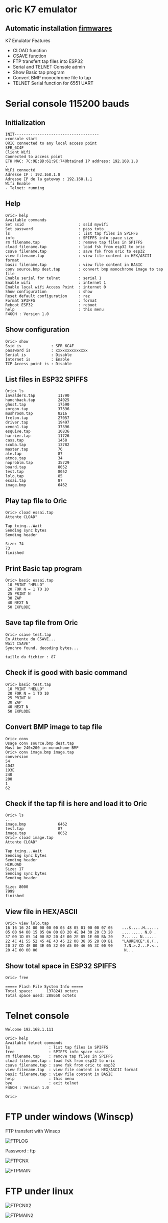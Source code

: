 # oric K7 emulator

## Automatic installation [firmwares](https://f4goh.github.io/oric/index.html) 

K7 Emulator Features
- CLOAD function
- CSAVE function
- FTP transfert tap files into ESP32
- Serial and TELNET Console admin
- Show Basic tap program
- Convert BMP monochrome file to tap
- TELNET Serial function for 6551 UART

# Serial console 115200 bauds

## Initialization

```console
INIT-------------------------------------
>console start
ORIC connected to any local access point
SFR_6C4F
Client Wifi
Connected to access point
ETH MAC: 7C:9E:BD:61:9C:74Obtained IP address: 192.168.1.8
.
WiFi connecté
Adresse IP : 192.168.1.8
Adresse IP de la gateway : 192.168.1.1
Wifi Enable
- Telnet: running
```

## Help 

```console
Oric> help
Available commands
Set ssid                        : ssid mywifi
Set password                    : pass toto
ls                              : list tap files in SPIFFS
info                            : SPIFFS info space size
rm filename.tap                 : remove tap files in SPIFFS
cload filename.tap              : load fsk from esp32 to oric
csave filename.tap              : save fsk from oric to esp32
view filename.tap               : view file content in HEX/ASCII format
basic filename.tap              : view file content in BASIC
conv source.bmp dest.tap        : convert bmp monochrome image to tap file
Enable serial for telnet        : serial 1
Enable wifi                     : internet 1
Enable local wifi Access Point  : internet 0
Show configuration              : show
Reset default configuration     : raz
Format SPIFFS                   : format
Reboot ESP32                    : reboot
help                            : this menu
F4GOH : Version 1.0
```
## Show configuration

```console
Oric> show
Ssid is             : SFR_6C4F
password is         : xxxxxxxxxxxxxx
Serial is           : Disable
Internet is         : Enable
TCP Access point is : Disable
```
## List files in ESP32 SPIFFS

```console
Oric> ls
invalders.tap          11790
hunchback.tap          24025
ghost.tap              17590
zorgon.tap             37396
mushroom.tap           8216
frelon.tap             27057
driver.tap             19497
xenon1.tap             37396
esquive.tap            10836
harrier.tap            11726
cass.tap               1458
scuba.tap              13782
master.tap             76
ale.tap                87
atmos.tap              34
noproblm.tap           35729
board.tap              8052
test.tap               8052
lolo.tap               85
essai.tap              87
image.bmp              6462
```
## Play tap file to Oric

```console
Oric> cload essai.tap
Attente CLOAD"

Tap txing...Wait
Sending sync bytes
Sending header

Size: 74
73
finished
```
## Print Basic tap program

```console
Oric> basic essai.tap
 10 PRINT "HELLO"
 20 FOR N = 1 TO 10
 25 PRINT N
 30 ZAP
 40 NEXT N
 50 EXPLODE
```
## Save tap file from Oric
```console
Oric> csave test.tap
En Attente du CSAVE...
Wait CSAVE"
Synchro found, decoding bytes...

taille du fichier : 87
```
## Check if is good with basic command
```console
Oric> basic test.tap
 10 PRINT "HELLO"
 20 FOR N = 1 TO 10
 25 PRINT N
 30 ZAP
 40 NEXT N
 50 EXPLODE
```
## Convert BMP image to tap file
```console
Oric> conv
Usage conv source.bmp dest.tap
Must be 240x200 in monochome BMP
Oric> conv image.bmp image.tap
conversion
54
4D42
193E
240
200
1
62
```
## Check if the tap fil is here and load it to Oric
```console
Oric> ls
...
image.bmp              6462
test.tap               87
image.tap              8052
Oric> cload image.tap
Attente CLOAD"

Tap txing...Wait
Sending sync bytes
Sending header
HIRLOAD
Size: 17
Sending sync bytes
Sending header

Size: 8000
7999
finished
```
## View file in HEX/ASCII
```console
Oric> view lolo.tap
16 16 16 24 00 00 00 00 05 48 05 01 00 00 07 05    ...$.....H......
05 00 94 00 15 05 0A 00 8D 20 4E D4 30 20 C3 20    ......... N.0 .
37 00 1D 05 14 00 B2 20 4E 00 2E 05 1E 00 BA 20    7...... N......
22 4C 41 55 52 45 4E 43 45 22 00 38 05 28 00 B1    "LAURENCE".8.(..
20 37 CD 4E 00 3E 05 32 00 A5 00 46 05 3C 00 90     7.N.>.2...F.<..
20 4E 00 00 00                                      N...
```
## Show total space in ESP32 SPIFFS
```console
Oric> free

===== Flash File System Info =====
Total space:      1378241 octets
Total space used: 288650 octets
```
# Telnet console
```console
Welcome 192.168.1.111

Oric> help
Available telnet commands
ls                 : list tap files in SPIFFS
free               : SPIFFS info space size
rm filename.tap    : remove tap files in SPIFFS
cload filename.tap : load fsk from esp32 to oric
csave filename.tap : save fsk from oric to esp32
view filename.tap  : view file content in HEX/ASCII format
basic filename.tap : view file content in BASIC
help               : this menu
bye                : exit telnet
F4GOH : Version 1.0

Oric>
```

# FTP under windows (Winscp)
FTP transfert with Winscp

![FTPLOG](images/ftp_login.png)

Password : ftp

![FTPCNX](images/ftp_mdp.png)

![FTPMAIN](images/ftp_main.png)

# FTP under linux

![FTPCNX2](images/ftp_linux_cnx.png)

![FTPMAIN2](images/ftp_linux.png)

